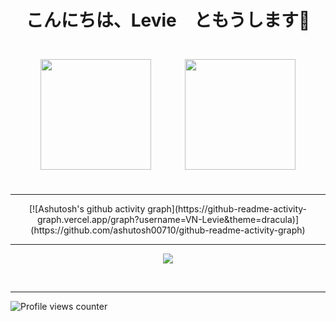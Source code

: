 <h1 align="center">こんにちは、Levie　ともうします👋</h1>
<p align="center">
	<img src="https://github-readme-stats.vercel.app/api?username=VN-Levie&show_icons=true&count_private=true&hide_border=true&theme=tokyonight&locale=ja" align="center" style="height: 177px; padding: 25px" />
	<img src="https://github-readme-stats.vercel.app/api/top-langs/?username=VN-Levie&hide_border=true&layout=compact&theme=tokyonight&locale=ja" align="center" style="height: 177px; padding: 25px" />
</p>
<hr>
<p align="center">
	[![Ashutosh's github activity graph](https://github-readme-activity-graph.vercel.app/graph?username=VN-Levie&theme=dracula)](https://github.com/ashutosh00710/github-readme-activity-graph)

</p>
<hr>
<p align="center">
	<img src="https://github-readme-streak-stats.herokuapp.com/?user=VN-Levie&theme=github-dark-blue&date_format=%5BY.%5Dn.j&locale=ja" align="center"/>

</p>
<br />
<hr>

![Profile views counter](https://komarev.com/ghpvc/?username=VN-Levie&&style=for-the-badge&label=VN.LEVIE%27s+VIEWS&color=70a5fd)
